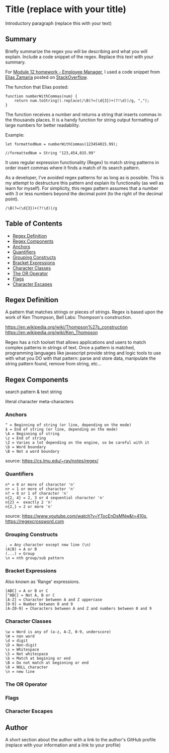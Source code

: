 # Title (replace with your title)

Introductory paragraph (replace this with your text)

## Summary

Briefly summarize the regex you will be describing and what you will explain. Include a code snippet of the regex. Replace this text with your summary.

For [Module 12 homework - Employee Manager](https://github.com/conradjohnson/employee-mgr-m12), I used a code snippet from [Elias Zamaria](https://stackoverflow.com/users/28324/elias-zamaria) posted on [StackOverflow](https://stackoverflow.com/questions/2901102/how-to-print-a-number-with-commas-as-thousands-separators-in-javascript). 

The function that Elias posted: 
```
function numberWithCommas(num) {
    return num.toString().replace(/\B(?=(\d{3})+(?!\d))/g, ",");
}
```

The function receives a number and returns a string that inserts commas in the thousands places.  It is a handy function for string output formatting of large numbers for better readability. 

Example:
```
let formattedNum = numberWithCommas(123454015.99);

//formattedNum = String "123,454,015.99"
```

It uses regular expression functionality (Regex) to match string patterns in order insert commas where it finds a match of its search pattern.

As a developer, I've avoided regex patterns for as long as is possible.  This is my attempt to destructure this pattern and explain its functionaliy (as well as learn for myself).  For simplicity, this regex pattern assumes that a number with 3 or less numbers beyond the decimal point (to the right of the decimal point).

```
/\B(?=(\d{3})+(?!\d))/g
```



## Table of Contents
- [Regex Definition](#regex-definition)
- [Regex Components](#regex-components)
- [Anchors](#anchors)
- [Quantifiers](#quantifiers)
- [Grouping Constructs](#grouping-constructs)
- [Bracket Expressions](#bracket-expressions)
- [Character Classes](#character-classes)
- [The OR Operator](#the-or-operator)
- [Flags](#flags)
- [Character Escapes](#character-escapes)

## Regex Definition

A pattern that matches strings or pieces of strings. Regex is based upon the work of Ken Thompson, Bell Labs: Thompson's construction.

https://en.wikipedia.org/wiki/Thompson%27s_construction
https://en.wikipedia.org/wiki/Ken_Thompson

Regex has a rich toolset that allows applications and users to match complex patterns in strings of text.  Once a pattern is matched, programming languages like javascript provide string and logic tools to use with what you DO with that pattern: parse and store data, manipulate the string pattern found, remove from string, etc...

## Regex Components

search pattern & 
text string


literal character
meta-characters 

### Anchors


```
^ = Beginning of string (or line, depending on the mode)
$ = End of string (or line, depending on the mode)
\A = Beginning of string
\z = End of string
\Z = Varies a lot depending on the engine, so be careful with it
\b = Word boundary
\B = Not a word boundary
```
source: https://cs.lmu.edu/~ray/notes/regex/

### Quantifiers
```
n* = 0 or more of character 'n'
n+ = 1 or more of character 'n'
n? = 0 or 1 of character 'n'
n{2, 4} = 2, 3 or 4 sequential character 'n'
n{2} =  exactly 2 'n'
n{2,} = 2 or more 'n'
```
source: https://www.youtube.com/watch?v=YTocEnDsMNw&t=410s, https://regexcrossword.com


### Grouping Constructs
```
. = Any character except new line (\n)
(A|B) = A or B
(...) = Group
\n = nth group/sub pattern
```
### Bracket Expressions
Also known as 'Range' expressions.
```
[ABC] = A or B or C
[^ABC] = Not A, B or C
[A-Z] = Character between A and Z uppercase
[0-9] = Number between 0 and 9
[A-Z0-9] = Characters between A and Z and numbers between 0 and 9

```

### Character Classes

```
\w = Word is any of (a-z, A-Z, 0-9, underscore)
\W = non word
\d = digit
\D = Non-digit
\s = Whitespace
\S = Not whitespace
\b = Match at begining or end
\B = Do not match at beginning or end
\0 = NULL character
\n = new line

```

### The OR Operator

### Flags

### Character Escapes

## Author

A short section about the author with a link to the author's GitHub profile (replace with your information and a link to your profile)
